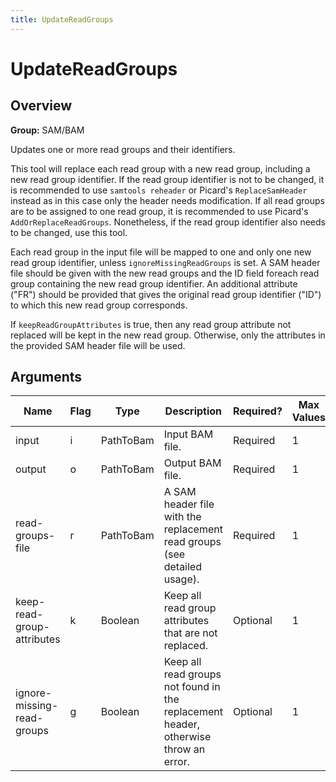 ```yaml
---
title: UpdateReadGroups
---
```


# UpdateReadGroups

## Overview
**Group:** SAM/BAM

Updates one or more read groups and their identifiers.

This tool will replace each read group with a new read group, including a new read group identifier.  If the read
group identifier is not to be changed, it is recommended to use `samtools reheader` or Picard's
`ReplaceSamHeader` instead as in this case only the header needs modification. If all read groups are to be
assigned to one read group, it is recommended to use Picard's `AddOrReplaceReadGroups`.  Nonetheless, if the read
group identifier also needs to be changed, use this tool.

Each read group in the input file will be mapped to one and only one new read group identifier, unless
`ignoreMissingReadGroups` is set.  A SAM header file should be given with the new read groups and the ID field
foreach read group containing the new read group identifier.  An additional attribute ("FR") should be provided
that gives the original read group identifier ("ID") to which this new read group corresponds.

If `keepReadGroupAttributes` is true, then any read group attribute not replaced will be kept in the new read
group.  Otherwise, only the attributes in the provided SAM header file will be used.

## Arguments

|Name|Flag|Type|Description|Required?|Max Values|Default Value(s)|
|----|----|----|-----------|---------|----------|----------------|
|input|i|PathToBam|Input BAM file.|Required|1||
|output|o|PathToBam|Output BAM file.|Required|1||
|read-groups-file|r|PathToBam|A SAM header file with the replacement read groups (see detailed usage).|Required|1||
|keep-read-group-attributes|k|Boolean|Keep all read group attributes that are not replaced.|Optional|1|false|
|ignore-missing-read-groups|g|Boolean|Keep all read groups not found in the replacement header, otherwise throw an error.|Optional|1|false|

